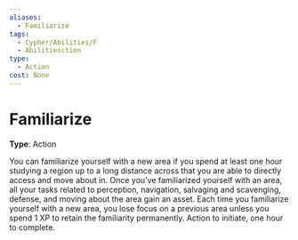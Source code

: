 ```yaml
---
aliases:
  - Familiarize
tags:
  - Cypher/Abilities/F
  - Abilitiesction
type:
  - Action
cost: None
---
```


# Familiarize

**Type**: Action

You can familiarize yourself with a new area if you spend at least one hour studying a region up to a long distance across that you are able to directly access and move about in. Once you’ve familiarized yourself with an area, all your tasks related to perception, navigation, salvaging and scavenging, defense, and moving about the area gain an asset. Each time you familiarize yourself with a new area, you lose focus on a previous area unless you spend 1 XP to retain the familiarity permanently. Action to initiate, one hour to complete.
